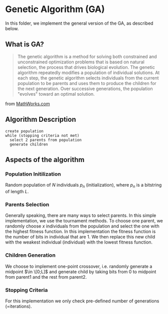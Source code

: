 # Genetic Algorithm (GA)

In this folder, we implement the general version of the GA, as described below.

## What is GA?

> The genetic algorithm is a method for solving both constrained and unconstrained optimization problems that is based on natural selection, 
the process that drives biological evolution. The genetic algorithm repeatedly modifies a population of individual solutions. 
At each step, the genetic algorithm selects individuals from the current population to be parents and uses them to produce the children 
for the next generation. Over successive generations, the population "evolves" toward an optimal solution.

from [MathWorks.com](https://www.mathworks.com/help/gads/what-is-the-genetic-algorithm.html)

## Algorithm Description
```
create population
while (stopping criteria not met)
  select 2 parents from population
  generate children
```
## Aspects of the algorithm

### Population Initilization 
Random population of $N$ individuals $p_n$ (initialization), where $p_n$ is a bitstring of length $L$.
### Parents Selection
Generally speaking, there are many ways to select parents. In this simple implementation, we use the tournament methods. To choose one parent, we randomly choose $x$ individuals from the population and select the one with the highest fitness function. In this implementation the fitness function is the number of bits in individual that are 1. We then replace this new child with the weakest individual (individual) with the lowest fitness function.
### Children Generation
We choose to implement one-point crossover, i.e. randomly generate a midpoint $\in \[0;L]$ and generate child by taking bits from 0 to midpoint from parent1 and the rest from parent2.
### Stopping Criteria
For this implementation we only check pre-defined number of generations (=iterations).
